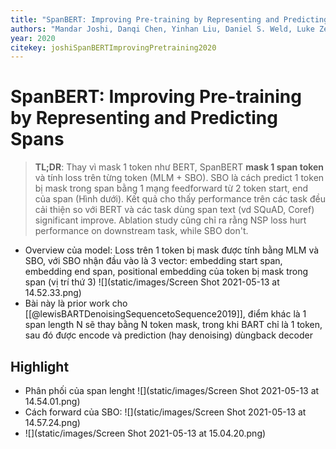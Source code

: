 ```yaml
---
title: "SpanBERT: Improving Pre-training by Representing and Predicting Spans"
authors: "Mandar Joshi, Danqi Chen, Yinhan Liu, Daniel S. Weld, Luke Zettlemoyer, Omer Levy"
year: 2020
citekey: joshiSpanBERTImprovingPretraining2020
---
```


# SpanBERT: Improving Pre-training by Representing and Predicting Spans
> **TL;DR**: Thay vì mask 1 token như BERT, SpanBERT **mask 1 span token** và tính loss trên từng token (MLM + SBO). SBO là cách predict 1 token bị mask trong span bằng 1 mạng feedforward từ 2 token start, end của span (Hình dưới). Kết quả cho thấy performance trên các task đều cải thiện so với BERT và các task dùng span text (vd SQuAD, Coref) significant improve. Ablation study cũng chỉ ra rằng NSP loss hurt performance on downstream task, while SBO don't.
- Overview của model: Loss trên 1 token bị mask được tính bằng MLM và SBO, với SBO nhận đầu vào là 3 vector: embedding start span, embedding end span, positional embedding của token bị mask trong span (vị trí thứ 3) ![](static/images/Screen Shot 2021-05-13 at 14.52.33.png)
- Bài này là prior work cho [[@lewisBARTDenoisingSequencetoSequence2019]], điểm khác là 1 span length N sẽ thay bằng N token mask, trong khi BART chỉ là 1 token, sau đó được encode và prediction (hay denoising) dùngback decoder

## Highlight
- Phân phối của span lenght ![](static/images/Screen Shot 2021-05-13 at 14.54.01.png)
- Cách forward của SBO: ![](static/images/Screen Shot 2021-05-13 at 14.57.24.png)
- ![](static/images/Screen Shot 2021-05-13 at 15.04.20.png)
